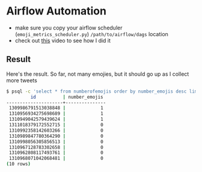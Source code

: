 # Airflow Automation
- make sure you copy your airflow scheduler (`emoji_metrics_scheduler.py`) `/path/to/airflow/dags` location
- check out [this](https://youtu.be/Yjk2m--ot-w) video to see how I did it

## Result
Here's the result. So far, not many emojies, but it should go up as I collect more tweets

```bash
$ psql -c 'select * from numberofemojis order by number_emojis desc limit 10;' 'postgresql://<user>:<pass>@localhost:5432/tweets'
         id          | number_emojis
---------------------+---------------
 1309986791513038848 |             1
 1310956934275698689 |             1
 1310949042579439624 |             1
 1311018379172552715 |             0
 1310992358142603266 |             0
 1310989847780364290 |             0
 1310998056305856513 |             0
 1310967128783302658 |             0
 1310962808117493761 |             0
 1310968071042068481 |             0
(10 rows)
```

